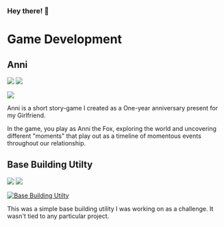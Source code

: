 ### Hey there! 👋

# Game Development

## Anni
![](https://img.shields.io/badge/Status-Finished-green.svg)
![](https://img.shields.io/badge/Project%20released%3F-Not%20yet-orange.svg)

[![](https://media.giphy.com/media/PeNZvOboV4XyScTD2W/giphy.gif)](https://www.youtube.com/watch?v=hQBMqvPvkPM)

Anni is a short story-game I created as a One-year anniversary present for my Girlfriend. 

In the game, you play as Anni the Fox, exploring the world and uncovering different "moments" that play out as a timeline of momentous events throughout our relationship.

## Base Building Utilty

![](https://img.shields.io/badge/Status-On%20hold-orange.svg)
![](https://img.shields.io/badge/Project%20released%3F-Not%20yet-orange.svg)

[![Base Building Utilty](https://img.youtube.com/vi/86XUdS2wcSY/0.jpg)](https://www.youtube.com/watch?v=86XUdS2wcSY)

This was a simple base building utility I was working on as a challenge. It wasn't tied to any particular project.

<!--
**mrbeardy/mrbeardy** is a ✨ _special_ ✨ repository because its `README.md` (this file) appears on your GitHub profile.

Here are some ideas to get you started:

- 🔭 I’m currently working on ...
- 🌱 I’m currently learning ...
- 👯 I’m looking to collaborate on ...
- 🤔 I’m looking for help with ...
- 💬 Ask me about ...
- 📫 How to reach me: ...
- 😄 Pronouns: ...
- ⚡ Fun fact: ...
-->

